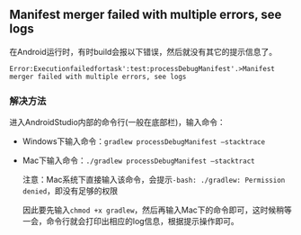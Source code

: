 ## Manifest merger failed with multiple errors, see logs

在Android运行时，有时build会报以下错误，然后就没有其它的提示信息了。

```Error:Executionfailedfortask':test:processDebugManifest'.>Manifest merger failed with multiple errors, see logs```

### 解决方法

进入AndroidStudio内部的命令行(一般在底部栏)，输入命令：

* Windows下输入命令：`gradlew processDebugManifest —stacktrace`

* Mac下输入命令：`./gradlew processDebugManifest —stacktract`

    注意：Mac系统下直接输入该命令，会提示```-bash: ./gradlew: Permission denied```，即没有足够的权限

    因此要先输入```chmod +x gradlew```，然后再输入Mac下的命令即可，这时候稍等一会，命令行就会打印出相应的log信息，根据提示操作即可。